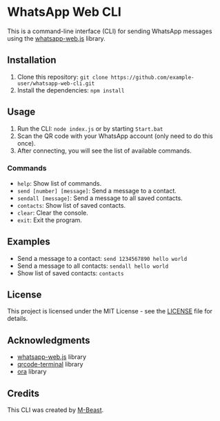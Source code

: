 
# WhatsApp Web CLI

This is a command-line interface (CLI) for sending WhatsApp messages using the [whatsapp-web.js](https://github.com/pedroslopez/whatsapp-web.js) library.

## Installation

1. Clone this repository: `git clone https://github.com/example-user/whatsapp-web-cli.git`
2. Install the dependencies: `npm install`

## Usage

1. Run the CLI: `node index.js` or by starting `Start.bat`
2. Scan the QR code with your WhatsApp account (only need to do this once).
3. After connecting, you will see the list of available commands.

### Commands

* `help`: Show list of commands.
* `send [number] [message]`: Send a message to a contact.
* `sendall [message]`: Send a message to all saved contacts.
* `contacts`: Show list of saved contacts.
* `clear`: Clear the console.
* `exit`: Exit the program.

## Examples

* Send a message to a contact: `send 1234567890 hello world`
* Send a message to all contacts: `sendall hello world`
* Show list of saved contacts: `contacts`

## License

This project is licensed under the MIT License - see the [LICENSE](https://github.com/M-Beast/WhatsApp-Web-CLI/blob/main/LICENSE) file for details.

## Acknowledgments

* [whatsapp-web.js](https://github.com/pedroslopez/whatsapp-web.js) library
* [qrcode-terminal](https://github.com/gtanner/qrcode-terminal) library
* [ora](https://github.com/sindresorhus/ora) library

## Credits

This CLI was created by [M-Beast](https://github.com/M-Beast).
